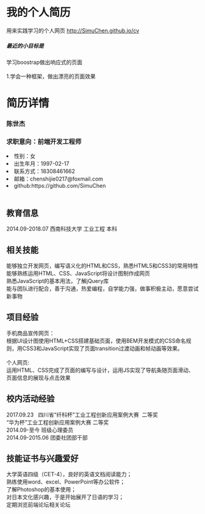 # 我的个人简历
用来实践学习的个人网页 http://SimuChen.github.io/cv<br>
<h5>最近的小目标是</h5>学习boostrap做出响应式的页面<br/><br/>
1.学会一种框架，做出漂亮的页面效果

# 简历详情
<h3>陈世杰</h3>
<h3>求职意向：前端开发工程师</h3>
<li>性别：女</li>
<li>出生年月：1997-02-17</li>
<li>联系方式：18308461662</li>
<li>邮箱：chenshijie0217@foxmail.com</li>
<li>github:https://github.com/SimuChen</li><br/>

<h2>教育信息</h2>
2014.09-2018.07 西南科技大学 工业工程 本科<br/>

<h2>相关技能</h2>
能够独立开发网页，编写语义化的HTML和CSS，熟悉HTML5和CSS3的常用特性<br/>
能够熟练运用HTML、CSS、JavaScript将设计图制作成网页<br/>
熟悉JavaScript的基本用法，了解jQuery库<br/>
能与团队进行配合，善于沟通，热爱编程，自学能力强，做事积极主动，愿意尝试新事物<br/>

<h2>项目经验</h2>
手机商品宣传网页：<br>
根据UI设计图使用HTML+CSS搭建基础页面，使用BEM开发模式的CSS命名规则，用CSS3和JavaScript实现了页面transition过渡动画和帧动画等效果。<br><br>
个人网页:<br/>
运用HTML、CSS完成了页面的编写与设计，运用JS实现了导航条随页面滑动、页面信息的展现与点击效果<br/>

<h2>校内活动经验</h2>
2017.09.23   四川省“纤科杯”工业工程创新应用案例大赛  二等奖<br/>
            	“华为杯”工业工程创新应用案例大赛  二等奖<br/>
2014.09-至今	班级心理委员<br/>
2014.09-2015.06       团委社团部干部

<h2>技能证书与兴趣爱好</h2>
大学英语四级（CET-4），良好的英语文档阅读能力；<br/>
熟练使用word、excel、PowerPoint等办公软件；<br/>
了解Photoshop的基本使用；<br/>
对日本文化感兴趣，于是开始展开了日语的学习；<br/>
定期浏览前端论坛相关论坛<br/><br/>
